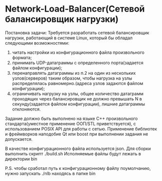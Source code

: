 # Network-Load-Balancer(Сетевой балансировщик нагрузки)
Постановка задачи:
Требуется разработать сетевой балансировщик нагрузки, работающий в системе Linux, который бы обладал следующими возможностями:
1) читать настройки из конфигурационного файла произвольного формата;
2) принимать UDP-датаграммы с определенного порта(задается файлом конфигурации);
3) перенаправлять датаграммы из п.2 на один из нескольких узлов(серверов) таким образом, чтобы нагрузка на узлы распределялась равномерно.(адреса узлов задаются файлом конфигурации);
4) ограничивать нагрузку на узлы, общее количество датаграмм проходящих через балансировщик не должно превышать N в секунду(задается файлом конфигурации), лишние датаграммы отклоняются.

Задание должно быть выполнено на языке C++ произвольного стандарта(уместное применение ООП/STL приветствуется), с использованием POSIX API для работы с сетью.
Применение библиотек и фреймворков наподобие Qt или boost при выполнении задания не допускается.

В качестве конфигурационного файла используется json.
Для сборки выполнить скрипт ./build.sh
Исполняемые файлы будут лежать в директории bin

P.S. чтобы сработал путь к конфигурационному файлу поумолчанию, нужно запускать ./nlb находясь в папке bin